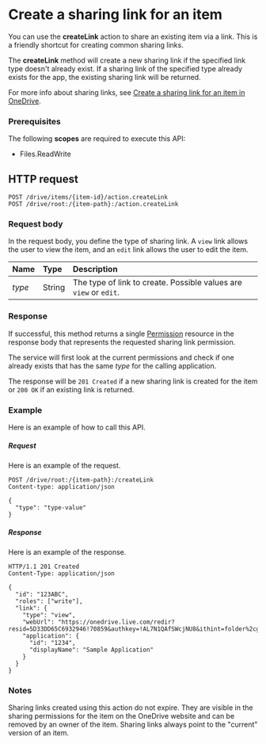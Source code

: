 # Create a sharing link for an item

You can use the **createLink** action to share an existing item via a link. This is
a friendly shortcut for creating common sharing links.

The **createLink** method will create a new sharing link if the specified
link type doesn't already exist. If a sharing link of the specified type already
exists for the app, the existing sharing link will be returned.

For more info about sharing links, see [Create a sharing link for an item in OneDrive](https://dev.onedrive.com/items/sharing_createLink.htm).

### Prerequisites
The following **scopes** are required to execute this API: 

  * Files.ReadWrite

## HTTP request
<!-- { "blockType": "ignored" } -->
```http
POST /drive/items/{item-id}/action.createLink
POST /drive/root:/{item-path}:/action.createLink
```

### Request body
In the request body, you define the type of sharing link. A `view` link allows the user to view the item, and an `edit` link allows the user to edit the item. 

| Name   | Type   | Description                                                          |
|:-------|:-------|:---------------------------------------------------------------------|
| _type_ | String | The type of link to create. Possible values are `view` or `edit`. |

### Response

If successful, this method returns a single [Permission](.resources/permission.md)
resource in the response body that represents the requested sharing link permission.

The service will first look at the current permissions and check
if one already exists that has the same _type_ for the
calling application.

The response will be `201 Created` if a new sharing link is created for the
item or  `200 OK` if an existing link is returned.

### Example
Here is an example of how to call this API.

##### Request
Here is an example of the request.

<!-- {
  "blockType": "request",
  "name": "item_createlink"
}-->
```http
POST /drive/root:/{item-path}:/createLink
Content-type: application/json

{
  "type": "type-value"
}
```

##### Response
Here is an example of the response.

<!-- {
  "blockType": "response",
  "truncated": false,
  "@odata.type": "microsoft.graph.permission"
} -->
```http
HTTP/1.1 201 Created
Content-Type: application/json

{
  "id": "123ABC",
  "roles": ["write"],
  "link": {
    "type": "view",
    "webUrl": "https://onedrive.live.com/redir?resid=5D33DD65C6932946!70859&authkey=!AL7N1QAfSWcjNU8&ithint=folder%2cgif",
    "application": {
      "id": "1234",
      "displayName": "Sample Application"
    }
  }
}

```

### Notes
Sharing links created using this action do not expire. They are visible in the sharing permissions for the item on the OneDrive website and can be removed by an owner of the item. Sharing links always point to the "current" version of an item.

<!-- uuid: 8fcb5dbc-d5aa-4681-8e31-b001d5168d79
2015-10-25 14:57:30 UTC -->
<!-- {
  "type": "#page.annotation",
  "description": "item: createLink",
  "keywords": "",
  "section": "documentation",
  "tocPath": ""
} -->
